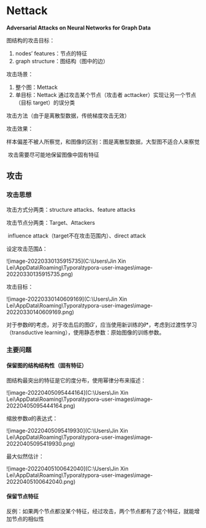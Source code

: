 # Nettack

**Adversarial Attacks on Neural Networks for Graph Data**

图结构的攻击目标：

1. nodes’ features：节点的特征
2. graph structure：图结构（图中的边）

攻击场景：

1. 整个图：Mettack
2. 单目标：Nettack 通过攻击某个节点（攻击者 acttacker）实现让另一个节点（目标 target）的误分类

攻击方法（由于是离散型数据，传统梯度攻击无效）

攻击效果：

​	样本偏差不被人所察觉，和图像的区别：图是离散型数据，大型图不适合人来察觉

​	攻击需要尽可能地保留图像中固有特征

## 攻击

### 攻击思想

攻击方式分两类：structure attacks、feature attacks

攻击节点分两类：Target、Attackers

​	influence attack（target不在攻击范围内）、direct attack

设定攻击范围Δ：

![image-20220330135915735](C:\Users\Jin Xin Lei\AppData\Roaming\Typora\typora-user-images\image-20220330135915735.png)

攻击目标：

![image-20220330140609169](C:\Users\Jin Xin Lei\AppData\Roaming\Typora\typora-user-images\image-20220330140609169.png)

对于参数𝜃的考虑，对于攻击后的图𝐺′，应当使用新训练的𝜃*，考虑到过渡性学习（transductive learning），使用静态参数：原始图像的训练参数。

### 主要问题

#### 保留图的结构结构性（固有特征）

图结构最突出的特征是它的度分布，使用幂律分布来描述：

![image-20220405095444164](C:\Users\Jin Xin Lei\AppData\Roaming\Typora\typora-user-images\image-20220405095444164.png)

缩放参数𝛼的表达式：

![image-20220405095419930](C:\Users\Jin Xin Lei\AppData\Roaming\Typora\typora-user-images\image-20220405095419930.png)

最大似然估计：

![image-20220405100642040](C:\Users\Jin Xin Lei\AppData\Roaming\Typora\typora-user-images\image-20220405100642040.png)

#### 保留节点特征

反例：如果两个节点都没某个特征，经过攻击，两个节点都有了这个特征，就能增加节点的相似性
